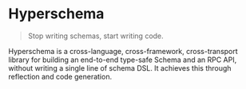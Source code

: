 # Hyperschema

> Stop writing schemas, start writing code.

Hyperschema is a cross-language, cross-framework, cross-transport library for building an end-to-end type-safe Schema and an RPC API, without writing a single line of schema DSL. It achieves this through reflection and code generation.

